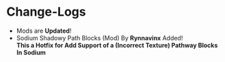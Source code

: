 # Change-Logs 
- Mods are **Updated**!
- Sodium Shadowy Path Blocks (Mod) By **Rynnavinx** Added!<br>
**This a Hotfix for Add Support of a (Incorrect Texture) Pathway Blocks In Sodium**

